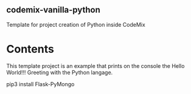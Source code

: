 ## codemix-vanilla-python

Template for project creation of Python inside CodeMix

# Contents

This template project is an example that prints on the console the Hello World!!! Greeting with the Python langage.


pip3 install Flask-PyMongo